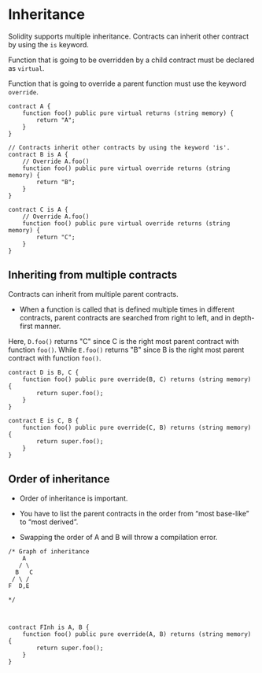 # Inheritance

Solidity supports multiple inheritance. Contracts can inherit other contract by using the `is` keyword.

Function that is going to be overridden by a child contract must be declared as `virtual`.

Function that is going to override a parent function must use the keyword `override`.

```
contract A {
    function foo() public pure virtual returns (string memory) {
        return "A";
    }
}

// Contracts inherit other contracts by using the keyword 'is'.
contract B is A {
    // Override A.foo()
    function foo() public pure virtual override returns (string memory) {
        return "B";
    }
}

contract C is A {
    // Override A.foo()
    function foo() public pure virtual override returns (string memory) {
        return "C";
    }
}
```

## Inheriting from multiple contracts

Contracts can inherit from multiple parent contracts.

- When a function is called that is defined multiple times in different contracts, parent contracts are searched from right to left, and in depth-first manner.

Here, `D.foo()` returns "C" since C is the right most parent contract with function `foo()`.
While `E.foo()` returns "B" since B is the right most parent contract with function `foo()`.

```
contract D is B, C {
    function foo() public pure override(B, C) returns (string memory) {
        return super.foo();
    }
}

contract E is C, B {
    function foo() public pure override(C, B) returns (string memory) {
        return super.foo();
    }
}
```

## Order of inheritance

- Order of inheritance is important.

- You have to list the parent contracts in the order from “most base-like” to “most derived”.
- Swapping the order of A and B will throw a compilation error.

```
/* Graph of inheritance
    A
   / \
  B   C
 / \ /
F  D,E

*/



contract FInh is A, B {
    function foo() public pure override(A, B) returns (string memory) {
        return super.foo();
    }
}
```
